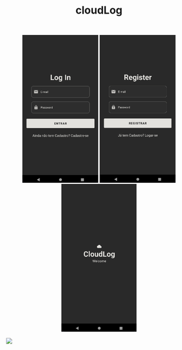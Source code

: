 <h1 align="center">
  cloudLog
</h1>

<br>

<p align="center">
  <img src="images/loginScreen.png" height="400" width="auto" alt="Log In Screen">

  <img src="images/registerScreen.png" height="400" width="auto" alt="Register Screen">

  <img src="images/mainScreen.png" height="400" width="auto" alt="Main Screen">  
</p>

<p align="left">
  <a href="https://www.linkedin.com/in/udanillu" alt="Linkedin">
    <img src="https://img.shields.io/badge/-Linkedin-00243c?style=for-the-badge&logo=Linkedin&logoColor=FFFFFF&link=https://www.linkedin.com/in/udanillu/"/>
  </a>
</p>
